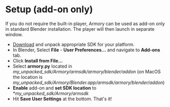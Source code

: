 # Setup (add-on only)

If you do not require the built-in player, Armory can be used as add-on only in standard Blender installation. The player will then launch in separate window.

- [Download](http://armory3d.org/download.html) and unpack appropriate SDK for your platform.
- In Blender, Select **File** - **User Preferences...** and navigate to **Add-ons** tab.
- Click **Install from File...**
- Select **armory.py** located in *my_unpacked_sdk/Armory/armsdk/armory/blender/addon* (on MacOS the location is *my_unpacked_sdk/Armory/Blender.app/armsdk/armory/blender/addon*)
- **Enable** add-on and **set SDK location** to **my_unpacked_sdk/Armory/armsdk*
- Hit **Save User Settings** at the bottom. That's it!
